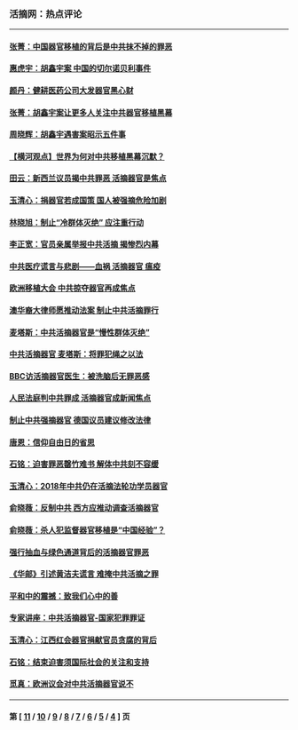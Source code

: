 ### 活摘网：热点评论
---
#### [张菁：中国器官移植的背后是中共抹不掉的罪恶](../../pages/nf5879/n13974977.md?07270430) 
#### [惠虎宇：胡鑫宇案 中国的切尔诺贝利事件](../../pages/nf5879/n13942916.md?07270430) 
#### [颜丹：健耕医药公司大发器官黑心财](../../pages/nf5879/n13940134.md?07270430) 
#### [张菁：胡鑫宇案让更多人关注中共器官移植黑幕](../../pages/nf5879/n13929073.md?07270430) 
#### [周晓辉：胡鑫宇遇害案昭示五件事](../../pages/nf5879/n13921870.md?07270430) 
#### [【横河观点】世界为何对中共移植黑幕沉默？](../../pages/nf5879/n13244249.md?07270430) 
#### [田云：新西兰议员揭中共罪恶 活摘器官是焦点](../../pages/nf5879/n13070629.md?07270430) 
#### [玉清心：捐器官若成国策 国人被强摘危险加剧](../../pages/nf5879/n12802713.md?07270430) 
#### [林晓旭：制止“冷群体灭绝” 应注重行动](../../pages/nf5879/n12779736.md?07270430) 
#### [李正宽：官员亲属举报中共活摘 揭惨烈内幕](../../pages/nf5879/n12684490.md?07270430) 
#### [中共医疗谎言与悲剧——血祸 活摘器官 瘟疫](../../pages/nf5879/n12372103.md?07270430) 
#### [欧洲移植大会 中共掠夺器官再成焦点](../../pages/nf5879/n11538883.md?07270430) 
#### [澳华裔大律师愿推动法案 制止中共活摘罪行](../../pages/nf5879/n11377039.md?07270430) 
#### [麦塔斯：中共活摘器官是“慢性群体灭绝”](../../pages/nf5879/n11350529.md?07270430) 
#### [中共活摘器官 麦塔斯：将罪犯绳之以法](../../pages/nf5879/n11347973.md?07270430) 
#### [BBC访活摘器官医生：被洗脑后无罪恶感](../../pages/nf5879/n11335935.md?07270430) 
#### [人民法庭判中共罪成 活摘器官成新闻焦点](../../pages/nf5879/n11331578.md?07270430) 
#### [制止中共强摘器官 德国议员建议修改法律](../../pages/nf5879/n11249451.md?07270430) 
#### [唐恩：信仰自由日的省思](../../pages/nf5879/n11003525.md?07270430) 
#### [石铭：迫害罪恶罄竹难书  解体中共刻不容缓](../../pages/nf5879/n10942855.md?07270430) 
#### [玉清心：2018年中共仍在活摘法轮功学员器官](../../pages/nf5879/n10914646.md?07270430) 
#### [俞晓薇：反制中共 西方应推动调查活摘器官](../../pages/nf5879/n10794671.md?07270430) 
#### [俞晓薇：杀人犯监督器官移植是“中国经验”？](../../pages/nf5879/n10466427.md?07270430) 
#### [强行抽血与绿色通道背后的活摘器官罪恶](../../pages/nf5879/n10004708.md?07270430) 
#### [《华邮》引述黄洁夫谎言 难掩中共活摘之罪](../../pages/nf5879/n9642309.md?07270430) 
#### [平和中的震撼：致我们心中的善](../../pages/nf5879/n9021123.md?07270430) 
#### [专家讲座：中共活摘器官-国家犯罪罪证](../../pages/nf5879/n8828153.md?07270430) 
#### [玉清心：江西红会器官捐献官员贪腐的背后](../../pages/nf5879/n8522122.md?07270430) 
#### [石铭：结束迫害须国际社会的关注和支持](../../pages/nf5879/n8443497.md?07270430) 
#### [觅真：欧洲议会对中共活摘器官说不](../../pages/nf5879/n8337486.md?07270430) 

---
#### 第 [ [11](./11.md?07270430) / [10](./10.md?07270430) / [9](./9.md?07270430) / [8](./8.md?07270430) / [7](./7.md?07270430) / [6](./6.md?07270430) / [5](./5.md?07270430) / [4](./4.md?07270430) ] 页
